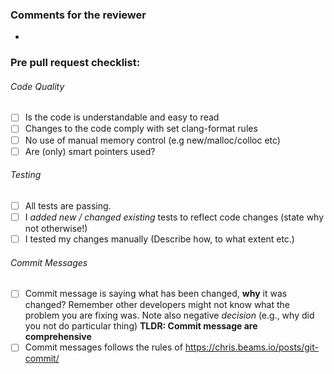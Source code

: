 ### Comments for the reviewer
- 

### Pre pull request checklist:

###### Code Quality
- [ ] Is the code is understandable and easy to read
- [ ] Changes to the code comply with set clang-format rules
- [ ] No use of manual memory control (e.g new/malloc/colloc etc)
- [ ] Are (only) smart pointers used?

###### Testing
- [ ] All tests are passing.
- [ ] I _added new / changed existing_ tests to reflect code changes (state why not otherwise!)
- [ ] I tested my changes manually (Describe how, to what extent etc.)

###### Commit Messages
- [ ] Commit message is saying what has been changed, **why** it was changed? Remember other developers might not know
  what the problem you are fixing was. Note also negative _decision_ (e.g., why did you not do particular thing)
  **TLDR: Commit message are comprehensive**
- [ ] Commit messages follows the rules of https://chris.beams.io/posts/git-commit/
